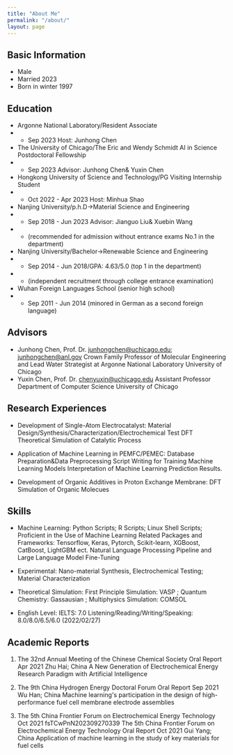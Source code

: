 ```yaml
---
title: "About Me"
permalink: "/about/"
layout: page
---
```

## Basic Information
 - Male
 - Married 2023
 - Born in winter 1997

## Education

 - Argonne National Laboratory/Resident Associate
 -  - Sep 2023 Host: Junhong Chen
 - The University of Chicago/The Eric and Wendy Schmidt AI in Science Postdoctoral Fellowship
 -  - Sep 2023 Advisor: Junhong Chen& Yuxin Chen
 - Hongkong University of Science and Technology/PG Visiting Internship Student
 - -  Oct 2022 - Apr 2023 Host: Minhua Shao
 - Nanjing University/p.h.D→Material Science and Engineering
 -  - Sep 2018 - Jun 2023 Advisor: Jianguo Liu& Xuebin Wang
 -  - (recommended for admission without entrance exams No.1 in the department)
 - Nanjing University/Bachelor→Renewable Science and Engineering
 -  - Sep 2014 - Jun 2018/GPA: 4.63/5.0 (top 1 in the department)
 -  - (independent recruitment through college entrance examination)
 - Wuhan Foreign Languages School (senior high school)
 -  - Sep 2011 - Jun 2014 (minored in German as a second foreign language)
## Advisors

 - Junhong Chen, Prof. Dr.
junhongchen@uchicago.edu; junhongchen@anl.gov
Crown Family Professor of Molecular Engineering and Lead Water Strategist at Argonne National Laboratory
University of Chicago
 - Yuxin Chen, Prof. Dr.
chenyuxin@uchicago.edu
Assistant Professor
Department of Computer Science
University of Chicago

## Research Experiences

 - Development of Single-Atom Electrocatalyst:
Material Design/Synthesis/Characterization/Electrochemical Test
DFT Theoretical Simulation of Catalytic Process

 - Application of Machine Learning in PEMFC/PEMEC:
Database Preparation&Data Preprocessing
Script Writing for Training Machine Learning Models
Interpretation of Machine Learning Prediction Results.

 - Development of Organic Additives in Proton Exchange Membrane:
DFT Simulation of Organic Molecues

## Skills

 - Machine Learning:
Python Scripts; R Scripts; Linux Shell Scripts; Proficient in the Use of Machine Learning Related Packages and
Frameworks: Tensorflow, Keras, Pytorch, Scikit-learn, XGBoost, CatBoost, LightGBM ect.
Natural Language Processing Pipeline and Large Language Model Fine-Tuning

 - Experimental:
Nano-material Synthesis, Electrochemical Testing; Material Characterization

 - Theoretical Simulation:
First Principle Simulation: VASP ; Quantum Chemistry: Gassausian ; Multiphysics Simulation: COMSOL

 - English Level:
IELTS: 7.0 Listening/Reading/Writing/Speaking: 8.0/8.0/6.5/6.0 (2022/02/27)

## Academic Reports
1. The 32nd Annual Meeting of the Chinese Chemical Society
Oral Report
Apr 2021
Zhu Hai; China
A New Generation of Electrochemical Energy Research Paradigm with Artificial Intelligence

2. The 9th China Hydrogen Energy Doctoral Forum
Oral Report
Sep 2021
Wu Han; China
Machine learning's participation in the design of high-performance fuel cell membrane electrode assemblies

3. The 5th China Frontier Forum on Electrochemical Energy Technology Oct 2021
fsTCwPnN202309270339
The 5th China Frontier Forum on Electrochemical Energy Technology
Oral Report
Oct 2021
Gui Yang; China
Application of machine learning in the study of key materials for fuel cells

